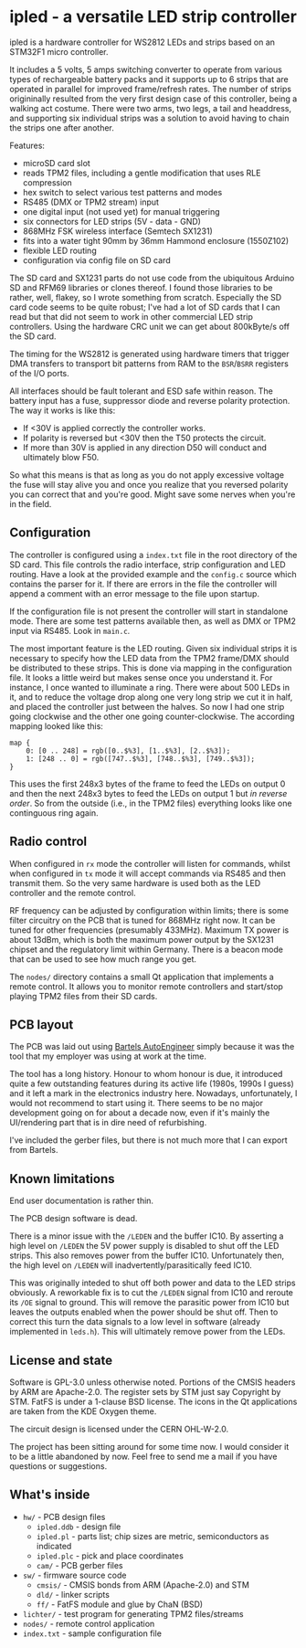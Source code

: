 # ipled - a versatile LED strip controller

ipled is a hardware controller for WS2812 LEDs and strips based on an STM32F1 micro controller.

It includes a 5 volts, 5 amps switching converter to operate from various types of rechargeable battery packs and it supports up to 6 strips that are operated in parallel for improved frame/refresh rates. The number of strips origininally resulted from the very first design case of this controller, being a walking act costume. There were two arms, two legs, a tail and headdress, and supporting six individual strips was a solution to avoid having to chain the strips one after another.

Features:
* microSD card slot
* reads TPM2 files, including a gentle modification that uses RLE compression
* hex switch to select various test patterns and modes
* RS485 (DMX or TPM2 stream) input
* one digital input (not used yet) for manual triggering
* six connectors for LED strips (5V - data - GND)
* 868MHz FSK wireless interface (Semtech SX1231)
* fits into a water tight 90mm by 36mm Hammond enclosure (1550Z102)
* flexible LED routing
* configuration via config file on SD card

The SD card and SX1231 parts do not use code from the ubiquitous Arduino SD and RFM69 libraries or clones thereof. I found those libraries to be rather, well, flakey, so I wrote something from scratch. Especially the SD card code seems to be quite robust; I've had a lot of SD cards that I can read but that did not seem to work in other commercial LED strip controllers. Using the hardware CRC unit we can get about 800kByte/s off the SD card.

The timing for the WS2812 is generated using hardware timers that trigger DMA transfers to transport bit patterns from RAM to the `BSR`/`BSRR` registers of the I/O ports.

All interfaces should be fault tolerant and ESD safe within reason. The battery input has a fuse, suppressor diode and reverse polarity protection. The way it works is like this:
* If <30V is applied correctly the controller works.
* If polarity is reversed but <30V then the T50 protects the circuit.
* If more than 30V is applied in any direction D50 will conduct and ultimately blow F50.

So what this means is that as long as you do not apply excessive voltage the fuse will stay alive you and once you realize that you reversed polarity you can correct that and you're good. Might save some nerves when you're in the field.


## Configuration

The controller is configured using a `index.txt` file in the root directory of the SD card. This file controls the radio interface, strip configuration and LED routing. Have a look at the provided example and the `config.c` source which contains the parser for it. If there are errors in the file the controller will append a comment with an error message to the file upon startup.

If the configuration file is not present the controller will start in standalone mode. There are some test patterns available then, as well as DMX or TPM2 input via RS485. Look in `main.c`.

The most important feature is the LED routing. Given six individual strips it is necessary to specify how the LED data from the TPM2 frame/DMX should be distributed to these strips. This is done via mapping in the configuration file. It looks a little weird but makes sense once you understand it. For instance, I once wanted to illuminate a ring. There were about 500 LEDs in it, and to reduce the voltage drop along one very long strip we cut it in half, and placed the controller just between the halves. So now I had one strip going clockwise and the other one going counter-clockwise. The according mapping looked like this:

    map {
        0: [0 .. 248] = rgb([0..$%3], [1..$%3], [2..$%3]);
        1: [248 .. 0] = rgb([747..$%3], [748..$%3], [749..$%3]);
    }

This uses the first 248x3 bytes of the frame to feed the LEDs on output 0 and then the next 248x3 bytes to feed the LEDs on output 1 but *in reverse order*. So from the outside (i.e., in the TPM2 files) everything looks like one continguous ring again.



## Radio control

When configured in `rx` mode the controller will listen for commands, whilst when configured in `tx` mode it will accept commands via RS485 and then transmit them. So the very same hardware is used both as the LED controller and the remote control.

RF frequency can be adjusted by configuration within limits; there is some filter circuitry on the PCB that is tuned for 868MHz right now. It can be tuned for other frequencies (presumably 433MHz). Maximum TX power is about 13dBm, which is both the maximum power output by the SX1231 chipset and the regulatory limit within Germany. There is a beacon mode that can be used to see how much range you get.

The `nodes/` directory contains a small Qt application that implements a remote control. It allows you to monitor remote controllers and start/stop playing TPM2 files from their SD cards.



## PCB layout

The PCB was laid out using [Bartels AutoEngineer](https://bartels.de/bae/bae_de.htm) simply because it was the tool that my employer was using at work at the time.

The tool has a long history. Honour to whom honour is due, it introduced quite a few outstanding features during its active life (1980s, 1990s I guess) and it left a mark in the electronics industry here. Nowadays, unfortunately, I would not recommend to start using it. There seems to be no major development going on for about a decade now, even if it's mainly the UI/rendering part that is in dire need of refurbishing.

I've included the gerber files, but there is not much more that I can export from Bartels.



## Known limitations

End user documentation is rather thin.

The PCB design software is dead.

There is a minor issue with the `/LEDEN` and the buffer IC10. By asserting a high level on `/LEDEN` the 5V power supply is disabled to shut off the LED strips. This also removes power from the buffer IC10. Unfortunately then, the high level on `/LEDEN` will inadvertently/parasitically feed IC10.

This was originally inteded to shut off both power and data to the LED strips obviously. A reworkable fix is to cut the `/LEDEN` signal from IC10 and reroute its `/OE` signal to ground. This will remove the parasitic power from IC10 but leaves the outputs enabled when the power should be shut off. Then to correct this turn the data signals to a low level in software (already implemented in `leds.h`). This will ultimately remove power from the LEDs.



## License and state

Software is GPL-3.0 unless otherwise noted. Portions of the CMSIS headers by ARM are Apache-2.0. The register sets by STM just say Copyright by STM. FatFS is under a 1-clause BSD license. The icons in the Qt applications are taken from the KDE Oxygen theme.

The circuit design is licensed under the CERN OHL-W-2.0.

The project has been sitting around for some time now. I would consider it to be a little abandoned by now. Feel free to send me a mail if you have questions or suggestions.



## What's inside

* `hw/` - PCB design files
    * `ipled.ddb` - design file
    * `ipled.pl` - parts list; chip sizes are metric, semiconductors as indicated
    * `ipled.plc` - pick and place coordinates
    * `cam/` - PCB gerber files
* `sw/` - firmware source code
    * `cmsis/` - CMSIS bonds from ARM (Apache-2.0) and STM
    * `dld/` - linker scripts
    * `ff/` - FatFS module and glue by ChaN (BSD)
* `lichter/` - test program for generating TPM2 files/streams
* `nodes/` - remote control application
* `index.txt` - sample configuration file

